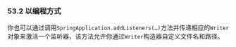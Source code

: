 
### 53.2 以编程方式
你也可以通过调用`SpringApplication.addListeners(…)`方法并传递相应的`Writer`对象来激活一个监听器，该方法允许你通过`Writer`构造器自定义文件名和路径。
